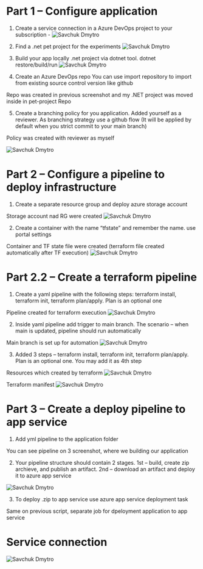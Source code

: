 # Part 1 – Configure application

1.	Create a service connection in a Azure DevOps project to your subscription - 
![Savchuk Dmytro](1.png "Service Connection")

2.	Find a .net pet project for the experiments
![Savchuk Dmytro](2.png ".Net project")

3.	Build your app locally .net project via dotnet tool. dotnet restore/build/run
![Savchuk Dmytro](3.png "Build pipeline")

4.	Create an Azure DevOps repo You can use import repository to import from existing source control version like github

Repo was created in previous screenshot and my .NET project was moved inside in pet-project Repo

5.	Create a branching policy for you application. Added yourself as a reviewer. As branching strategy use a github flow (It will be applied by default when you strict commit to your main branch)

Policy was created with reviewer as myself

![Savchuk Dmytro](3.png "Branch policy")


# Part 2 – Configure a pipeline to deploy infrastructure 

1.	Create a separate resource group and deploy azure storage account 

Storage account nad RG were created 
![Savchuk Dmytro](2.1.png "RG and Storage acc")

2.	Create a container with the name “tfstate” and remember the name. use portal settings 

Container and TF state file were created (terraform file created automatically after TF execution)
![Savchuk Dmytro](2.2.png "Container and state file")


# Part 2.2 – Create a terraform pipeline

1.	Create a yaml pipeline with the following steps: terraform install, terraform init, terraform plan/apply. Plan is an optional one 

Pipeline created for terraform execution
![Savchuk Dmytro](2.3.png "Container and state file")

2.	Inside yaml pipeline add trigger to main branch. The scenario – when main is updated, pipeline should run automatically

Main branch is set up for automation
![Savchuk Dmytro](2.4.png "Container and state file")

3.	Added 3 steps – terraform install, terraform init, terraform plan/apply. Plan is an optional one. You may add it as 4th step

Resources which created by terraform
![Savchuk Dmytro](2.5.png "Container and state file")

Terraform manifest
![Savchuk Dmytro](2.6.png "Container and state file")


# Part 3 – Create a deploy pipeline to app service

1.	Add yml pipeline to the application folder

You can see pipeline on 3 screenshot, where we building our application

2.	Your pipeline structure should contain 2 stages. 1st – build, create zip archieve, and publish an artifact. 2nd – download an artifact and deploy it to azure app service 

![Savchuk Dmytro](2.7.png "Container and state file")

3.	To deploy .zip to app service use azure app service deployment task

Same on previous script, separate job for dpeloyment application to app service 

# Service connection 

![Savchuk Dmytro](2.8.png "Container and state file")
